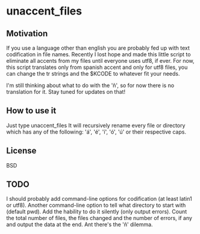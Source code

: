 # unaccent_files
## Motivation
If you use a language other than english you are probably fed up with text
codification in file names.
Recently I lost hope and made this little script to eliminate all accents from
my files until everyone uses utf8, if ever.
For now, this script translates only from spanish accent and only for utf8
files, you can change the tr strings and the $KCODE to whatever fit your needs.

I'm still thinking about what to do with the 'ñ', so for now there is no
translation for it. Stay tuned for updates on that!

## How to use it
Just type 
  unaccent_files
It will recursively rename every file or directory which has any of the
following: 'á', 'é', 'í', 'ó', 'ú' or their respective caps.

## License
BSD

## TODO
I should probably add command-line options for codification (at least latin1 or
utf8).
Another command-line option to tell what directory to start with (default pwd).
Add the hability to do it silently (only output errors).
Count the total number of files, the files changed and the number of errors, if
any and output the data at the end.
Ant there's the 'ñ' dilemma.
